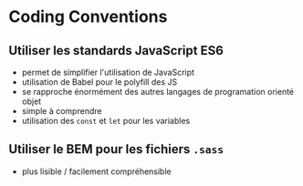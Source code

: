 # Coding Conventions
## Utiliser les standards JavaScript ES6
- permet de simplifier l'utilisation de JavaScript
- utilisation de Babel pour le polyfill des JS
- se rapproche énormément des autres langages de programation orienté objet
- simple à comprendre
- utilisation des `const` et `let` pour les variables

## Utiliser le BEM pour les fichiers `.sass`
- plus lisible / facilement compréhensible
